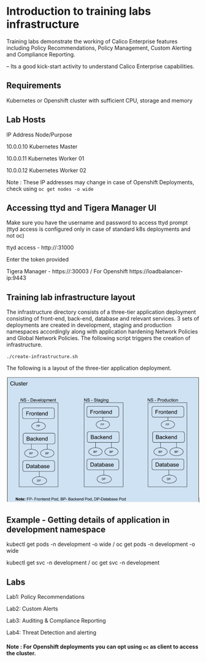 
# Introduction to training labs infrastructure


Training labs demonstrate the working of Calico Enterprise features including Policy Recommendations, Policy Management, Custom Alerting and Compliance Reporting.

– Its a good kick-start activity to understand Calico Enterprise capabilities.

## Requirements

Kubernetes or Openshift cluster with sufficient CPU, storage and memory

## Lab Hosts

 IP Address Node/Purpose

 10.0.0.10 Kubernetes Master

 10.0.0.11 Kubernetes Worker 01

 10.0.0.12 Kubernetes Worker 02

Note : These IP addresses may change in case of Openshift Deployments, check using `oc get nodes -o wide`
## Accessing ttyd and Tigera Manager UI

Make sure you have the username and password to access ttyd prompt (ttyd access is configured only in case of standard k8s deployments and not oc)

ttyd access - http://<Master Node Public IP>:31000

Enter the token provided

Tigera Manager - https://<Master Node Public IP>:30003  / For Openshift https://loadbalancer-ip:9443

## Training lab infrastructure layout

The infrastructure directory consists of a three-tier application deployment consisting of front-end, back-end, database and relevant services. 3 sets of deployments are created in development, staging and production namespaces accordingly along with application hardening Network Policies and Global Network Policies. The following script triggers the creation of infrastructure.

```
./create-infrastructure.sh
```

The following is a layout of the three-tier application deployment.

![0-application-overview](0-infrastructure/img/0-application-overview.png)


## Example - Getting details of application in development namespace

kubectl get pods -n development -o wide  / oc get pods -n development -o wide

kubectl get svc -n development  / oc get svc -n development

## Labs

Lab1: Policy Recommendations


Lab2: Custom Alerts


Lab3: Auditing & Compliance Reporting


Lab4: Threat Detection and alerting

#### Note : For Openshift deployments you can opt using `oc` as client to access the cluster.


